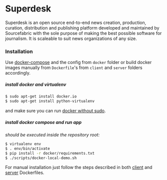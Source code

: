 # Superdesk

Superdesk is an open source end-to-end news creation, production, curation,
distribution and publishing platform developed and maintained by Sourcefabric
with the sole purpose of making the best possible software for journalism. It
is scaleable to suit news organizations of any size.

### Installation

Use [docker-compose](http://fig.sh "") and the config from `docker` folder or build docker images manually from `Dockerfile`'s from `client` and `server` folders accordingly.

##### install docker and virtualenv

```sh
$ sudo apt-get install docker.io
$ sudo apt-get install python-virtualenv
```

and make sure you can run [docker without sudo](http://askubuntu.com/questions/477551/how-can-i-use-docker-without-sudo).


##### install docker compose and run app

_should be executed inside the repository root:_

```sh
$ virtualenv env
$ . env/bin/activate
$ pip install -r docker/requirements.txt
$ ./scripts/docker-local-demo.sh
```

For manual installation just follow the steps described in both [client](./client/Dockerfile) and [server](./server/Dockerfile) Dockerfiles.
